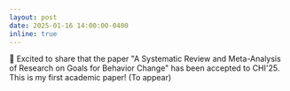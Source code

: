 ```yaml
---
layout: post
date: 2025-01-16 14:00:00-0400
inline: true
---
```


:tada: Excited to share that the paper "A Systematic Review and Meta-Analysis of Research on Goals for Behavior Change" has been accepted to CHI'25. This is my first academic paper! (To appear)
